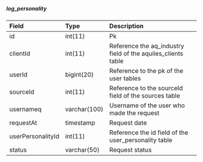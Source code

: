 ##### log_personality

| Field             | Type         | Description                                                  |
| :---------------- | :----------- | :----------------------------------------------------------- |
| id                | int(11)      | Pk                                                           |
| clientId          | int(11)      | Reference the aq_industry field of the aquiles_clients table |
| userId            | bigint(20)   | Reference to the pk of the user tables                       |
| sourceId          | int(11)      | Reference to the sourceId field of the sources table         |
| usernameq         | varchar(100) | Username of the user who made the request                    |
| requestAt         | timestamp    | Request date                                                 |
| userPersonalityId | int(11)      | Reference the id field of the user_personality table         |
| status            | varchar(50)  | Request status                                               |

